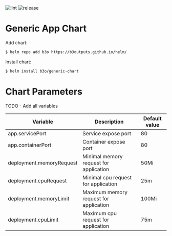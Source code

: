 ![lint](https://github.com/b3outputs/helm-charts/actions/workflows/ci.yaml/badge.svg) ![release](https://github.com/b3outputs/helm-charts/actions/workflows/release-charts.yaml/badge.svg)

# Generic App Chart

Add chart:

```bash
$ helm repo add b3o https://b3outputs.github.io/helm/
```

Install chart:

```bash
$ helm install b3o/generic-chart
```

# Chart Parameters

TODO - Add all variables

| Variable | Description | Default value |
|---|---|---|
| app.servicePort | Service expose port | 80 |
| app.containerPort | Container expose port | 80 |
| deployment.memoryRequest | Minimal memory request for application | 50Mi |
| deployment.cpuRequest | Minimal cpu request for application | 25m |
| deployment.memoryLimit | Maximum memory request for application | 100Mi |
| deployment.cpuLimit | Maximum cpu request for application | 75m |

